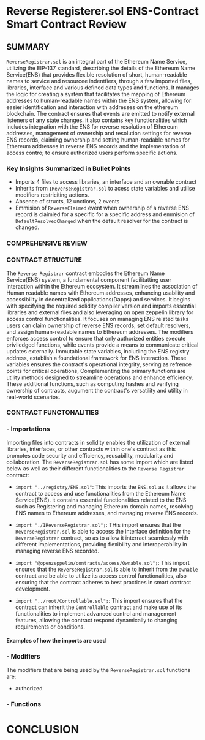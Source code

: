 # Reverse Registerer.sol ENS-Contract Smart Contract Review
## SUMMARY
`ReverseRegistrar.sol` is an integral part of the Ethereum Name Service, utilizing the EIP-137 standard, describing the details of the Ethereum Name Service(ENS) that provides flexible resolution of short, human-readable names to service and resourcee indentfiers, through a few imported files, libraries, interface and various defined data types and functions. It manages the logic for creating a system that facilitates the mapping of Ethereum addresses to human-readable names within the ENS system, allowing for easier identification and interaction with addresses on the ethereum blockchain. The contract ensures that events are emitted to notify external listeners of any state changes. it also contains key functionalities which includes integration with the ENS for reverse resolution of Ethereum addresses, management of ownership and resolution settings for reverse ENS records, claiming ownership and setting human-readable names for Ethereum addresses in reverse ENS records and the implementation of access contro; to ensure authorized users perform specific actions.


### Key Insights Summarized in Bullet Points
* Imports 4 files to access libraries, an interface and an ownable contract
* Inherits from `IReverseRegistrar.sol` to acess state variables and utilise modifiers restriciting actions.
* Absence of structs, 12 unctions, 2 events
* Emmision of `ReverseClaimed` event when ownership of a reverse ENS record is claimied for a specific for a specific address and emmision of `DefaultResolvedCharged` when the default resolver for the contract is changed.

### COMPREHENSIVE REVIEW


### CONTRACT STRUCTURE
The `Reverse Registrar` contract embodies the Ethereum Name Service(ENS) system, a fundamental component facilitatting user interaction within the Ethereum ecosystem. It streamlines the association of Human readable names with Ethereum addresses, enhancing usability and accessibility in decentralized applications(Dapps) and services. It begins with specifying the required solidity compiler version and imports essential libraries and external files and also leveraging on open zeppelin library for access control functionalities. It focuses on managing ENS related tasks users can claim ownership of reverse ENS records, set default resolvers, and assign human-readable names to Ethereum addresses. The modifiers enforces access control to ensure that only authorized entities execute priviledged functions, while events provide a means to communicate critical updates externally.
Immutable state variables, including the ENS registry address, establish a foundational framework for ENS interaction. These variables ensures the contract's operational integrity, serving as refrence points for critical operations, Complementing the primary functions are utility methods designed to streamline operations and enhance efficiency. These additional functions, such as computing hashes and verifying ownership of contracts, augument the contract's versatility and utility in real-world scenarios.

### CONTRACT FUNCTONALITIES
### - Importations 
Importing files into contracts in solidity enables the utilization of external libraries, interfaces, or other contracts within one's contract as this promotes code security and efficiency, reusability, modularity and collaboration.
The `ReverseRegistrar.sol` has some import which are listed below as well as their different functionalities to the `Reverse Registrar` contract: 

* `import "../registry/ENS.sol"`: This imports the `ENS.sol` as it allows the contract to access and use functionalities from the Ethereum Name Service(ENS). it contains essential functionalities related to the ENS such as Registering and managing Ethereum domain names, resolving ENS names to Ethereum addresses, and managing reverse ENS records.

* `import "./IReverseRegistrar.sol";`: THis import ensures that the `ReverseRegistrar.sol` is able to access the interface definition for the `ReverseRegistrar` contract, so as to allow it interract seamlessly with different implementations, providing flexibility and interoperability in managing reverse ENS recorded.

* `import "@openzeppelin/contracts/access/Ownable.sol";`: This import ensures that the `ReverseRegistrar.sol` is able to inherit from the `ownable` contract and be able to utilize its access control functionalities, also ensuring that the contract adheres to best practices in smart contract development.

* `import "../root/Controllable.sol";`: This import ensures that the contract can inherit the `Controllable` contract and make use of its functionalities to implement advanced control and management features, allowing the contract respond dynamically to changing requirements or conditions.


#### Examples of how the imports are used

### - Modifiers
The modifiers that are being used by the `ReverseRegistrar.sol` functions are:

* authorized

### - Functions

# CONCLUSION